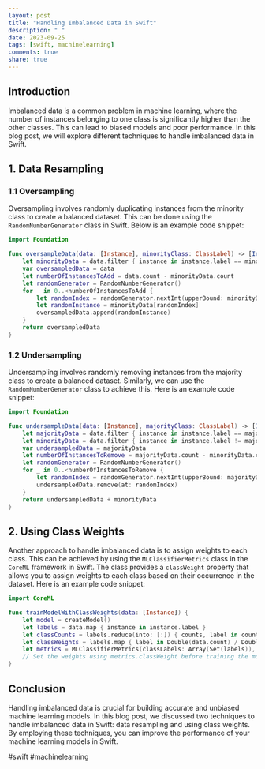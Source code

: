 ```yaml
---
layout: post
title: "Handling Imbalanced Data in Swift"
description: " "
date: 2023-09-25
tags: [swift, machinelearning]
comments: true
share: true
---
```


## Introduction

Imbalanced data is a common problem in machine learning, where the number of instances belonging to one class is significantly higher than the other classes. This can lead to biased models and poor performance. In this blog post, we will explore different techniques to handle imbalanced data in Swift.

## 1. Data Resampling

### 1.1 Oversampling

Oversampling involves randomly duplicating instances from the minority class to create a balanced dataset. This can be done using the `RandomNumberGenerator` class in Swift. Below is an example code snippet:

```swift
import Foundation

func oversampleData(data: [Instance], minorityClass: ClassLabel) -> [Instance] {
    let minorityData = data.filter { instance in instance.label == minorityClass }
    var oversampledData = data
    let numberOfInstancesToAdd = data.count - minorityData.count
    let randomGenerator = RandomNumberGenerator()
    for _ in 0..<numberOfInstancesToAdd {
        let randomIndex = randomGenerator.nextInt(upperBound: minorityData.count)
        let randomInstance = minorityData[randomIndex]
        oversampledData.append(randomInstance)
    }
    return oversampledData
}
```

### 1.2 Undersampling

Undersampling involves randomly removing instances from the majority class to create a balanced dataset. Similarly, we can use the `RandomNumberGenerator` class to achieve this. Here is an example code snippet:

```swift
import Foundation

func undersampleData(data: [Instance], majorityClass: ClassLabel) -> [Instance] {
    let majorityData = data.filter { instance in instance.label == majorityClass }
    let minorityData = data.filter { instance in instance.label != majorityClass }
    var undersampledData = majorityData
    let numberOfInstancesToRemove = majorityData.count - minorityData.count
    let randomGenerator = RandomNumberGenerator()
    for _ in 0..<numberOfInstancesToRemove {
        let randomIndex = randomGenerator.nextInt(upperBound: majorityData.count)
        undersampledData.remove(at: randomIndex)
    }
    return undersampledData + minorityData
}
```

## 2. Using Class Weights

Another approach to handle imbalanced data is to assign weights to each class. This can be achieved by using the `MLClassifierMetrics` class in the `CoreML` framework in Swift. The class provides a `classWeight` property that allows you to assign weights to each class based on their occurrence in the dataset. Here is an example code snippet:

```swift
import CoreML

func trainModelWithClassWeights(data: [Instance]) {
    let model = createModel()
    let labels = data.map { instance in instance.label }
    let classCounts = labels.reduce(into: [:]) { counts, label in counts[label, default: 0] += 1 }
    let classWeights = labels.map { label in Double(data.count) / Double(classCounts[label] ?? 1) }
    let metrics = MLClassifierMetrics(classLabels: Array(Set(labels)), classWeights: classWeights)
    // Set the weights using metrics.classWeight before training the model
}
```

## Conclusion

Handling imbalanced data is crucial for building accurate and unbiased machine learning models. In this blog post, we discussed two techniques to handle imbalanced data in Swift: data resampling and using class weights. By employing these techniques, you can improve the performance of your machine learning models in Swift.

#swift #machinelearning